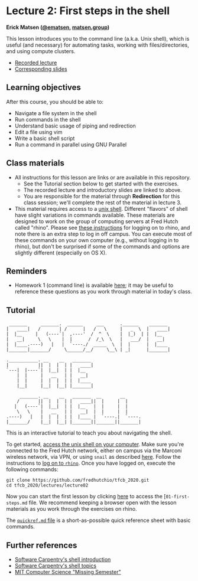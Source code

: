 # Lecture 2: First steps in the shell

**Erick Matsen ([@ematsen](https://twitter.com/ematsen), [matsen.group](http://matsen.group))**

This lesson introduces you to the command line (a.k.a. Unix shell), which is useful (and necessary) for automating tasks, working with files/directories, and using compute clusters.

* [Recorded lecture](https://www.youtube.com/watch?v=dzkacZ2BTjw)
* [Corresponding slides](https://fredhutchio.github.io/tfcb_2020/lectures/lecture02/slides/slides.html)


## Learning objectives

After this course, you should be able to:

- Navigate a file system in the shell
- Run commands in the shell
- Understand basic usage of piping and redirection
- Edit a file using vim
- Write a basic shell script
- Run a command in parallel using GNU Parallel

## Class materials

- All instructions for this lesson are links or are available in this repository.
  - See the Tutorial section below to get started with the exercises.
  - The recorded lecture and introductory slides are linked to above.
  - You are responsible for the material through **Redirection** for this class session; we'll complete the rest of the material in lecture 3.
- This material requires access to a [unix shell](software#unix-command-line). Different "flavors" of shell have slight variations in commands available. These materials are designed to work on the group of computing servers at Fred Hutch called "rhino". Please see [these instructions](software/unix_rhino.md) for logging on to rhino, and note there is an extra step to log in off campus. You can execute most of these commands on your own computer (e.g., without logging in to rhino), but don't be surprised if some of the commands and options are slightly different (especially on OS X).

## Reminders

- Homework 1 (command line) is available [here](homeworks/homework01); it may be useful to reference these questions as you work through material in today's class.

## Tutorial

     _______     _______.  ______     ___      .______    _______
    |   ____|   /       | /      |   /   \     |   _  \  |   ____|
    |  |__     |   (----`|  ,----'  /  ^  \    |  |_)  | |  |__
    |   __|     \   \    |  |      /  /_\  \   |   ___/  |   __|
    |  |____.----)   |   |  `----./  _____  \  |  |      |  |____
    |_______|_______/     \______/__/     \__\ | _|      |_______|

    .___________. __    __   _______
    |           ||  |  |  | |   ____|
    `---|  |----`|  |__|  | |  |__
        |  |     |   __   | |   __|
        |  |     |  |  |  | |  |____
        |__|     |__|  |__| |_______|

         _______. __    __   _______  __       __
        /       ||  |  |  | |   ____||  |     |  |
       |   (----`|  |__|  | |  |__   |  |     |  |
        \   \    |   __   | |   __|  |  |     |  |
    .----)   |   |  |  |  | |  |____ |  `----.|  `----.
    |_______/    |__|  |__| |_______||_______||_______|


This is an interactive tutorial to teach you about navigating the shell.

To get started, 
[access the unix shell on your computer](software#unix-command-line-shell).
Make sure you're connected to the Fred Hutch network, 
either on campus via the Marconi wireless network,
via VPN, 
or using `snail` as described [here](software/unix_rhino.md#off-campus-log-in).
Follow the instructions to [log on to `rhino`](software/unix_rhino.md#logging-on-to-rhino).
Once you have logged on,
execute the following commands:

    git clone https://github.com/fredhutchio/tfcb_2020.git
    cd tfcb_2020/lectures/lecture02

Now you can start the first lesson by clicking [here](lectures/lecture02/)
to access the [`01-first-steps.md` file. 
We recommend keeping a browser open with the lesson materials as you work through the exercises on rhino.

The [`quickref.md` file](lectures/lecture02/quickref.md) is a short-as-possible quick reference sheet with basic commands.

## Further references

* [Software Carpentry's shell introduction](https://swcarpentry.github.io/shell-novice/)
* [Software Carpentry's shell topics](https://carpentries-incubator.github.io/shell-extras/)
* [MIT Computer Science "Missing Semester"](https://missing.csail.mit.edu/)
